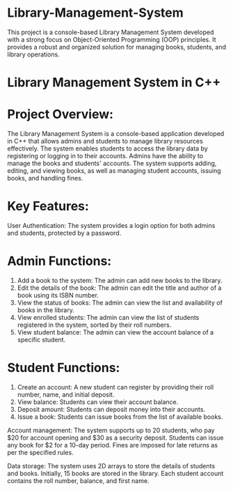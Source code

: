 # Library-Management-System
This project is a console-based Library Management System developed with a strong focus on Object-Oriented Programming (OOP) principles. It provides a robust and organized solution for managing books, students, and library operations.

# Library Management System in C++
# Project Overview:
The Library Management System is a console-based application developed in C++ that allows admins and students to manage library resources effectively. The system enables students to access the library data by registering or logging in to their accounts. Admins have the ability to manage the books and students' accounts. The system supports adding, editing, and viewing books, as well as managing student accounts, issuing books, and handling fines.

# Key Features:
User Authentication: The system provides a login option for both admins and students, protected by a password.

# Admin Functions:
  1. Add a book to the system: The admin can add new books to the library.
  2. Edit the details of the book: The admin can edit the title and author of a book using its ISBN number.
  3. View the status of books: The admin can view the list and availability of books in the library.
  4. View enrolled students: The admin can view the list of students registered in the system, sorted by their roll numbers.
  5. View student balance: The admin can view the account balance of a specific student.

# Student Functions:
  1. Create an account: A new student can register by providing their roll number, name, and initial deposit.
  2. View balance: Students can view their account balance.
  3. Deposit amount: Students can deposit money into their accounts.
  4. Issue a book: Students can issue books from the list of available books.

Account management: The system supports up to 20 students, who pay $20 for account opening and $30 as a security deposit. Students can issue any book for $2 for a 10-day period. Fines are imposed for late returns as per the specified rules.

Data storage: The system uses 2D arrays to store the details of students and books. Initially, 15 books are stored in the library. Each student account contains the roll number, balance, and first name.

